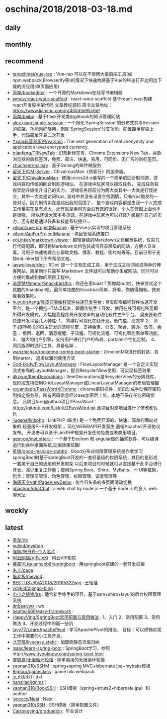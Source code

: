 # oschina/2018/2018-03-18.md



## daily



## monthly



## recommend

- [tengzhinei/Vue-rap](http://git.oschina.net/tengzhinei/Vue-rap) : Vue-rap 可以在不使用大量前端工具(如npm,webpack,Browserify等)的情况下快速构建基于Vue的秒速打开边用边下载的流应用(单页面应用)
- [简单/bookeditor](http://git.oschina.net/beibq/bookeditor) : 一个开源的Markdown在线写书编辑器
- [wmdz/react-weui-scaffold](http://git.oschina.net/wmdzkey/react-weui-scaffold) : react-weui-scaffold 基于react-weui构建react开发脚手架代码 文章教程源码 简书文章地址：https://www.jianshu.com/p/455d3e95c6ef
- [简单/beibq](http://git.oschina.net/beibq/beibq) : 基于flask开发类似gitbook的知识管理网站
- [alex qian/simple-session](http://git.oschina.net/alexqdjay/simple-session) : 一个简化'SpringSession'的分布式共享Session的框架，功能刚好够用，删除'SpringSession'分支功能，配置简单容易上手，代码简单容易二次开发
- [Yxom非营利组织/varcoin](http://git.oschina.net/yxom-fylzz/varcoin) : The next generation of real anonymity and application level encrypted currency.
- [trlanfeng/TRNewTab](http://git.oschina.net/trlanfeng/TRNewTab) : 幻蓝新标签页，Chrome Extensions New Tab，谷歌浏览器的新标签页，免费、简洁、快速、易用、可同步、无广告的新标签页。
- [zhucheer/mailsrv](http://git.oschina.net/zhucheer/mailsrv) : 基于Golang的邮件微服务
- [留天下/CM-Server](http://git.oschina.net/lsylovews/CM-Server) : ChivalrousMan《侠客行》的服务器。
- [留天下/ChivalrousMan](http://git.oschina.net/lsylovews/ChivalrousMan) : 使用cocos2d-x编写的一个简单的回合制网游，游戏内容和传统的回合制网游相似。 在游戏中玩家可以接取任务， 完成任务获得奖励升级提升自己的实力， 游戏任务目前分为两大类其中一大类是打怪提交，其中一大类是访问Npc, 游戏中并没有设置主线剧情，只有Npc触发的一些对话，因为剧情实在是超出我的范围了， 整个游戏内容都是由我一个人完成工作量实在是有点大，还有就是素材方面没有做的很好，个人在修图上面也不是很强， 所以还请大家多多见谅。在游戏中玩家也可以打怪升级提升自己的实力，还有就是通过装备和技能系统提升...
- [vilson/vue-projectManage](http://git.oschina.net/vilson/vue-projectManage) : 基于Vue.js实现的项目管理系统
- [vilson/ApiForProjectManage](http://git.oschina.net/vilson/ApiForProjectManage) : 项目管理系统接口
- [eoLinker/markdown-viewer](http://git.oschina.net/eoLinker-API-Management/markdown-viewer) : 超轻量级的Markdown文档展示系统，仅需几行代码配置，即可将Markdown文档包装成带目录层级的网站，方便人员查看。可用于快速构建企业帮助文档、博客、教程、图片站等等。目前已用于支持eoLinker旗下所有帮助文档。
- [jaywcjlove/rdoc](http://git.oschina.net/jaywcjlove/rdoc) : RDoc 是一个文档生成工具，用于生成文档网站或简单的博客网站，简单到你只需写 Markdown 文件就可以帮助你生成网站，同时可以方便的集成到你的项目工程中。
- [追逐梦想meng/SnackbarUtils](http://git.oschina.net/mengpeng920223/SnackbarUtils) : 你还在用toast？那你就out啦，快来尝试这个炫酷的Snackbar吧。最简单炫酷的Snackbar简单，好看，你值得拥有。快来看看效果吧。
- [huyubisheng/臭皮匠零编程软件快速开发平台](http://git.oschina.net/huyubisheng/stoogessoft) : 臭皮匠零编程软件快速开发平台，是一个拥抱HTML5标准，颠覆传统手工开发，使用在线可视化所见即所得开发模式，大幅提高程序员开发效率的自动化软件生产平台。 臭皮匠软件快速开发平台几大特性: 1、 零编程可视化在线开发，低门槛，高效率 2、 基于JBPM6.0的自主研发的流程引擎，支持会审、分支、聚合、转办、改签、会签 、撤回、退回、消息提醒、子流程、可视化流程、可视化智能表单等功能。 3、 强大的门户引擎，支持用户进行门户的布局、portalet个性化定制。 4、 网页版即时通讯工具，具备私聊...
- [wanzhichao/rocketmq-spring-boot-starter](http://git.oschina.net/jollyfly/rocketmq-spring-boot-starter) : 对rocketMQ进行的封装，自制starter， 追求优雅的使用方式
- [God-body/FlowLayoutManager](http://git.oschina.net/changleibox/FlowLayoutManager) : FlowLayoutManager 是一个自定义实现流式布局的LayoutManager，配合RecyclerView使用，可实现标签效果
- [dkzwm/ItemDecorations](http://git.oschina.net/dkzwm/ItemDecorations) : ItemDecorations是RecyclerView的分隔线库，现阶段支持使用GridLayoutManager或LinearLayoutManager的布局管理器
- [sxyandapp/PassWord4Chrome](http://git.oschina.net/sxyandapp/PassWord4Chrome) : chrome密码插件，能自动或手动保存密码到指定服务器，所有密码信息经过aes加密后上传。本地不保存任何密码信息。 此项目fork自github项目2PassWord：https://github.com/Likkrit/2PassWord.git 此项目对原项目进行了修改和优化
- [liugene/linkphp](http://git.oschina.net/liugene/linkphp) : LinkPHP (临克) 是一个免费开源的，快速、简单的面向对象的 轻量级PHP开发框架 ，简化WEB和API开发而生,遵循Apache2开源协议发布。 开发者可以基于LinkPHP框架开发任何免费或者商用项目。
- [gemron/myLottery](http://git.oschina.net/gemron/myLottery) : 一个基于Electron 和 angular做的抽奖软件，可以编译运行到各种桌面系统,动画效果炫酷!
- [星缘/good-manage-dubbo](http://git.oschina.net/1341541819.com/good-manage-dubbo) : Good分布式权限管理系统是作者学习springBoot时基于springBoot开发的一套轻量级的权限系统，其目的是形成一套属于自己的通用的开发框架 以后来项目的时候就可以直接基于此平台进行开发，减少重复工作量；使用Spring Boot、Shiro、MyBatis、H-UI等框架，包含：管理员管理、角色管理、权限管理、调度管理等
- [海阔天空yqh/PageViewDemo](http://git.oschina.net/yqh1988/PageViewDemo) : 仿今日头条的多页面滑动切换
- [phachon/phaChat](http://git.oschina.net/phachon/phaChat) : a web chat by node.js 一个基于 node.js 的多人 web 聊天室


## weekly



## latest

- [帝龙/nb](http://git.oschina.net/dltv/nb) : 
- [pulind/myshop](http://git.oschina.net/pulind/myshop) : 
- [强娃/宋丹丹-个人名片](http://git.oschina.net/QiangWa/song_dandan__personal_card) : 
- [阿云网络/VIPJieXi](http://git.oschina.net/ayunvip/VIPJieXi) : 阿云VIP影院
- [慕晨VL(guanhaobi)/springboot](http://git.oschina.net/MuChenVL/springboot) : 用springboot搭建的一套开发框架
- [朱儿/page](http://git.oschina.net/zhuyaer/page) : 
- [猫老板/meviod](http://git.oschina.net/adminxe/meviod) : 
- [BESTI.IS.JAVA2018/20165322wyj](http://git.oschina.net/BESTI-IS-JAVA-2018/20165322wyj) : 王瑶佳
- [ydykid/django-blog](http://git.oschina.net/ydykid/django-blog) : 
- [小小之植物/irs](http://git.oschina.net/ssuperdu/irs) : 适合新手练手的项目，基于ssm+shiro+layui的后台权限管理系统
- [dnbear/wx](http://git.oschina.net/dnbear/wx) : wx
- [beatles666/easy-framework](http://git.oschina.net/beatles666/easy-framework) : 
- [HappyVing/SpringBoot常用配置与常用做法](http://git.oschina.net/HappyVing/common_configuration_and_common_practice_in_springboot) : 1、入门 2、常用配置 3、常用做法 4、开发过程中的而一些坑
- [loyy77/LearnApachePivot](http://git.oschina.net/loyy77/LearnApachePivot) : 学习ApachePivot的用法。 目标：可以顺畅实现工作中需要的小工具开发。
- [北冥瓠/liveeasy_static](http://git.oschina.net/BeiMingHu/liveeasy_static) : 加盟商静态页面归纳
- [Isaac/learn-spring-boot](http://git.oschina.net/isaac_cn/learn-spring-boot) : SpringBoot学习，参照http://www.ityouknow.com/spring-boot.html
- [寒號鳥/无限循环轮播](http://git.oschina.net/qq_connect-djm/infinite_loop_carousel) : 简单易用的无限循环轮播
- [yaonan310/SSHM](http://git.oschina.net/yaonan310/SSHM) : spring+spring MVC+hibernate jpa+mybatis模板
- [Bigfour/gameclass](http://git.oschina.net/bigfour/gameclass) : game hilo webpack
- [jy_ttkl/ttkl](http://git.oschina.net/jy_ttkl/ttkl) : ttkl
- [hansliao/jqnms](http://git.oschina.net/hansliao/jqnms) : 
- [yaonan310/BookSSH](http://git.oschina.net/yaonan310/BookSSH) : SSH模板（spring+struts2+hibernate jpa）和ueditor
- [lyccccx/Nest](http://git.oschina.net/lyccccccx/Nest) : Nest
- [yaonan310/SSH](http://git.oschina.net/yaonan310/SSH) : SSH模板（简单配置文件）
- [Caizongying/graduation](http://git.oschina.net/Caizongying/graduation) : 毕业设计